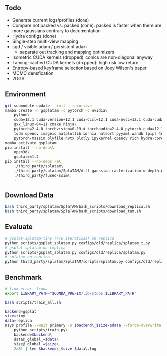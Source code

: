 ## Todo

* Generate current logs/profiles (done)
* Compare not packed vs. packed (done): packed is faster when there are more gaussians contrary to documentation
* Hydra configs (done)
* Single-step multi-view mapping
* sgd / visible adam / persistent adam
    * separate out tracking and mapping optimizers
* Isometric CUDA kernels (dropped): conics are non-diagonal anyway
* Taming-cached CUDA kernels (dropped): high risk low return
* Entropy-based keyframe selection based on Joey Wilson's paper
* MCMC densfication
* 2DGS

## Environment
```bash
git submodule update --init --recursive
mamba create -n gsplatam -c pytorch -c nvidia\
    python\
    cuda=12.1 cuda-version=12.1 cuda-cccl=12.1 cuda-nvcc=12.1 cuda-cudart-dev=12.1 cuda-libraries-dev=12.1\
    gxx_linux-64=11 cmake ninja\
    pytorch=2.4.0 torchvision=0.19.0 torchaudio=2.4.0 pytorch-cuda=12.1\
    tqdm opencv imageio matplotlib kornia natsort pyyaml wandb lpips torchmetrics\
    pytorch-msssim plyfile nvtx plotly ipykernel opencv rich hydra-core
mamba activate gsplatam
pip install --no-deps\
    open3d\
    gsplat==1.4
pip install --no-deps -e\
    ./third_party/splatam\
    ./third_party/splatam/SplaTAM/diff-gaussian-rasterization-w-depth.git
    ./third_party/fused-ssim\
    .
```

## Download Data
```bash
bash third_party/splatam/SplaTAM/bash_scripts/download_replica.sh
bash third_party/splatam/SplaTAM/bash_scripts/download_tum.sh
```

## Evaluate
```bash
# gsplat-splatam-tiny (4/6 iterations) on replica
python scripts/gsplat_splatam.py configs/old/replica/splatam_t.py
# gsplat-splatam on replica
python scripts/gsplat_splatam.py configs/old/replica/splatam.py
# splatam on replica
python third_party/splatam/SplaTAM/scripts/splatam.py configs/old/replica/splatam.py
```

## Benchmark
```bash
# link error -lcuda
export LIBRARY_PATH="$CONDA_PREFIX/lib/stubs:$LIBRARY_PATH"

bash scripts/train_all.sh

backend=gsplat
size=tiny
data=replica
nsys profile --wait primary -o $backend\_$size-$data --force-overwrite true\
    python scripts/train.py\
    backend=$backend\
    data@_global_=$data\
    size@_global_=$size\
    2>&1 | tee $backend\_$size-$data\.log
```